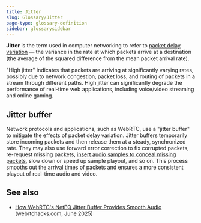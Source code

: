 ```yaml
---
title: Jitter
slug: Glossary/Jitter
page-type: glossary-definition
sidebar: glossarysidebar
---
```


**Jitter** is the term used in computer networking to refer to [packet delay variation](https://en.wikipedia.org/wiki/Packet_delay_variation) — the variance in the rate at which packets arrive at a destination (the average of the squared difference from the mean packet arrival rate).

"High jitter" indicates that packets are arriving at significantly varying rates, possibly due to network congestion, packet loss, and routing of packets in a stream through different paths.
High jitter can significantly degrade the performance of real-time web applications, including voice/video streaming and online gaming.

## Jitter buffer

Network protocols and applications, such as WebRTC, use a "jitter buffer" to mitigate the effects of packet delay variation.
Jitter buffers temporarily store incoming packets and then release them at a steady, synchronized rate.
They may also use forward error correction to fix corrupted packets, re-request missing packets, [insert audio samples to conceal missing packets](https://en.wikipedia.org/wiki/Packet_loss_concealment), slow down or speed up sample playout, and so on.
This process smooths out the arrival times of packets and ensures a more consistent playout of real-time audio and video.

## See also

- [How WebRTC's NetEQ Jitter Buffer Provides Smooth Audio](https://webrtchacks.com/how-webrtcs-neteq-jitter-buffer-provides-smooth-audio/#post-4560-_mv3ivinthkf5) (webrtchacks.com, June 2025)
